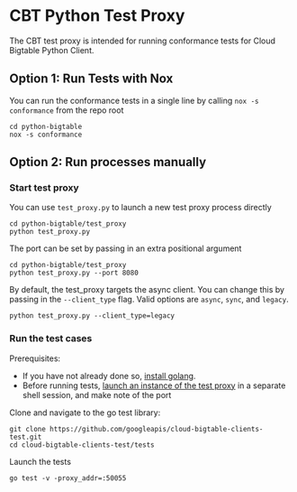 # CBT Python Test Proxy

The CBT test proxy is intended for running conformance tests for Cloud Bigtable Python Client.

## Option 1: Run Tests with Nox

You can run the conformance tests in a single line by calling `nox -s conformance` from the repo root


```
cd python-bigtable
nox -s conformance
```

## Option 2: Run processes manually

### Start test proxy

You can use `test_proxy.py` to launch a new test proxy process directly

```
cd python-bigtable/test_proxy
python test_proxy.py
```

The port can be set by passing in an extra positional argument

```
cd python-bigtable/test_proxy
python test_proxy.py --port 8080
```

By default, the test_proxy targets the async client. You can change this by passing in the `--client_type` flag.
Valid options are `async`, `sync`, and `legacy`.

```
python test_proxy.py --client_type=legacy
```

### Run the test cases

Prerequisites:
- If you have not already done so, [install golang](https://go.dev/doc/install).
- Before running tests, [launch an instance of the test proxy](#start-test-proxy) 
in a separate shell session, and make note of the port


Clone and navigate to the go test library:

```
git clone https://github.com/googleapis/cloud-bigtable-clients-test.git
cd cloud-bigtable-clients-test/tests
```


Launch the tests

```
go test -v -proxy_addr=:50055
```

